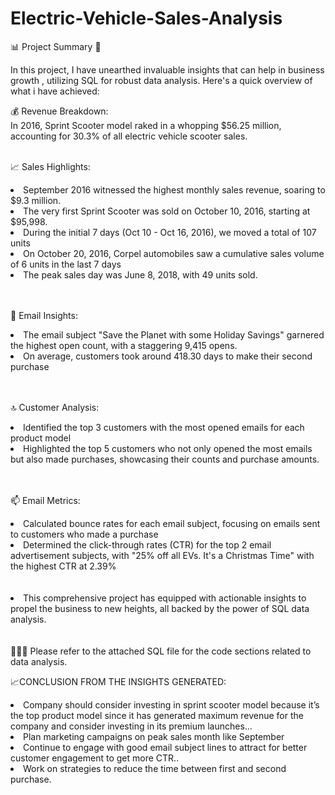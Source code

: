 # Electric-Vehicle-Sales-Analysis

📊 Project Summary 🚀

In this project, I have unearthed invaluable insights that can help in business growth , utilizing SQL for robust data analysis. Here's a quick overview of what i have achieved:

💰 Revenue Breakdown:<br>
In 2016, Sprint Scooter model raked in a whopping $56.25 million, accounting for 30.3% of all electric vehicle scooter sales.
<br><br>

📈 Sales Highlights:<br>
<li>September 2016 witnessed the highest monthly sales revenue, soaring to $9.3 million.</li>
<li>The very first Sprint Scooter was sold on October 10, 2016, starting at $95,998. </li>
<li>During the initial 7 days (Oct 10 - Oct 16, 2016), we moved a total of 107 units</li>
<li>On October 20, 2016, Corpel automobiles saw a cumulative sales volume of 6 units in the last 7 days</li>
<li>The peak sales day was June 8, 2018, with 49 units sold.</li>
<br><br>

📧 Email Insights:<br>
<li>The email subject "Save the Planet with some Holiday Savings" garnered the highest open count, with a staggering 9,415 opens.</li>
<li>On average, customers took around 418.30 days to make their second purchase</li>
<br><br>

🔝 Customer Analysis:<br>
<li>Identified the top 3 customers with the most opened emails for each product model</li>
<li>Highlighted the top 5 customers who not only opened the most emails but also made purchases, showcasing their counts and purchase amounts.</li>
<br><br>

📫 Email Metrics:<br>
<li>Calculated bounce rates for each email subject, focusing on emails sent to customers who made a purchase</li>
<li>Determined the click-through rates (CTR) for the top 2 email advertisement subjects, with "25% off all EVs. It's a Christmas Time"  with the highest CTR at 2.39%</li>
<br><br>
<li>This comprehensive project has equipped with actionable insights to propel the business to new heights, all backed by the power of SQL data analysis. </li>
<br><br>
  🚗💼💡 Please refer to the attached SQL file for the code sections related to data analysis.<br>
<br<br>

📈CONCLUSION FROM THE INSIGHTS GENERATED:<br>
<li>Company should consider investing in sprint scooter model because it’s the top product model since it has generated maximum revenue for the company and consider investing in its premium launches…</li>
<li>Plan marketing campaigns on peak sales month like September</li>
<li>Continue to engage with good email subject lines to attract for better customer engagement to get more CTR..</li>
<li>Work on strategies to reduce the time between first and second purchase.</li>

<br><br>
